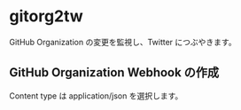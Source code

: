 # gitorg2tw
GitHub Organization の変更を監視し、Twitter につぶやきます。

## GitHub Organization Webhook の作成
Content type は application/json を選択します。
